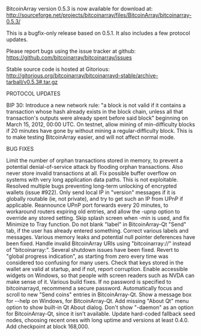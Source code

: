 BitcoinArray version 0.5.3 is now available for download at:
http://sourceforge.net/projects/bitcoinarray/files/BitcoinArray/bitcoinarray-0.5.3/

This is a bugfix-only release based on 0.5.1.
It also includes a few protocol updates.

Please report bugs using the issue tracker at github:
https://github.com/bitcoinarray/bitcoinarray/issues

Stable source code is hosted at Gitorious:
http://gitorious.org/bitcoinarray/bitcoinarrayd-stable/archive-tarball/v0.5.3#.tar.gz

PROTOCOL UPDATES

BIP 30: Introduce a new network rule: "a block is not valid if it contains a transaction whose hash already exists in the block chain, unless all that transaction's outputs were already spent before said block" beginning on March 15, 2012, 00:00 UTC.
On testnet, allow mining of min-difficulty blocks if 20 minutes have gone by without mining a regular-difficulty block. This is to make testing BitcoinArray easier, and will not affect normal mode.

BUG FIXES

Limit the number of orphan transactions stored in memory, to prevent a potential denial-of-service attack by flooding orphan transactions. Also never store invalid transactions at all.
Fix possible buffer overflow on systems with very long application data paths. This is not exploitable.
Resolved multiple bugs preventing long-term unlocking of encrypted wallets
(issue #922).
Only send local IP in "version" messages if it is globally routable (ie, not private), and try to get such an IP from UPnP if applicable.
Reannounce UPnP port forwards every 20 minutes, to workaround routers expiring old entries, and allow the -upnp option to override any stored setting.
Skip splash screen when -min is used, and fix Minimize to Tray function.
Do not blank "label" in BitcoinArray-Qt "Send" tab, if the user has already entered something.
Correct various labels and messages.
Various memory leaks and potential null pointer deferences have been fixed.
Handle invalid BitcoinArray URIs using "bitcoinarray://" instead of "bitcoinarray:".
Several shutdown issues have been fixed.
Revert to "global progress indication", as starting from zero every time was considered too confusing for many users.
Check that keys stored in the wallet are valid at startup, and if not, report corruption.
Enable accessible widgets on Windows, so that people with screen readers such as NVDA can make sense of it.
Various build fixes.
If no password is specified to bitcoinarrayd, recommend a secure password.
Automatically focus and scroll to new "Send coins" entries in BitcoinArray-Qt.
Show a message box for --help on Windows, for BitcoinArray-Qt.
Add missing "About Qt" menu option to show built-in Qt About dialog.
Don't show "-daemon" as an option for BitcoinArray-Qt, since it isn't available.
Update hard-coded fallback seed nodes, choosing recent ones with long uptime and versions at least 0.4.0.
Add checkpoint at block 168,000.
